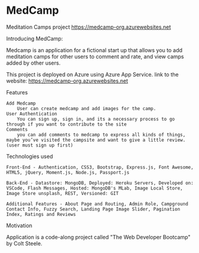 # MedCamp
Meditation Camps project
https://medcamp-org.azurewebsites.net


Introducing MedCamp:

Medcamp is an application for a fictional start up that allows you to add meditation camps for other users to comment and rate, and view camps added by other users.

This project is deployed on Azure using Azure App Service.
link to the website: https://medcamp-org.azurewebsites.net


Features

    Add Medcamp
        User can create medcamp and add images for the camp.
    User Authentication
        You can sign up, sign in, and its a necessary process to go through if you want to contribute to the site    
    Comments
        you can add comments to medcamp to express all kinds of things, maybe you’ve visited the campsite and want to give a little review. (user must sign up first)
 
Technologies used

    Front-End - Authentication, CSS3, Bootstrap, Express.js, Font Awesome, HTML5, jQuery, Moment.js, Node.js, Passport.js

    Back-End - Datastore: MongoDB, Deployed: Heroku Servers, Developed on: VSCode, Flash Messages, Hosted: MongoDB's MLab, Image Local Store, Image Store unsplash, REST, Versioned: GIT

    Additional Features - About Page and Routing, Admin Role, Campground Contact Info, Fuzzy Search, Landing Page Image Slider, Pagination Index, Ratings and Reviews


Motivation

Application is a code-along project called "The Web Developer Bootcamp" by Colt Steele.
